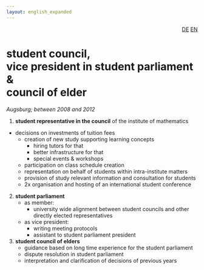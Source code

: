 ```yaml
---
layout: english_expanded
---
```

<div style="text-align: right"><a href="/de/was_zuvor_geschah/uni_augsburg">DE</a> <a href="/en/previously/uni-augsburg">EN</a></div>

<h1>student council,<br> vice president in student parliament &<br> council of elder</h1>

_Augsburg; between 2008 and 2012_

1. **student representative in the council** of the institute of mathematics
 * decisions on investments of tuition fees
   * creation of new study supporting learning concepts
     * hiring tutors for that
     * better infrastructure for that
     * special events & workshops
   * participation on class schedule creation
   * representation on behalf of students within intra-institute matters
   * provision of study relevant information and consultation for students
   * 2x organisation and hosting of an international student conference
2. **student parliament**
   * as member:
      * university wide alignment between student councils and other directly elected representatives
   * as vice president:
      * writing meeting protocols
      * assistant to student parliament president
3. **student council of elders**
   * guidance based on long time experience for the student parliament
   * dispute resolution in student parliament
   * interpretation and clarification of decisions of previous years
